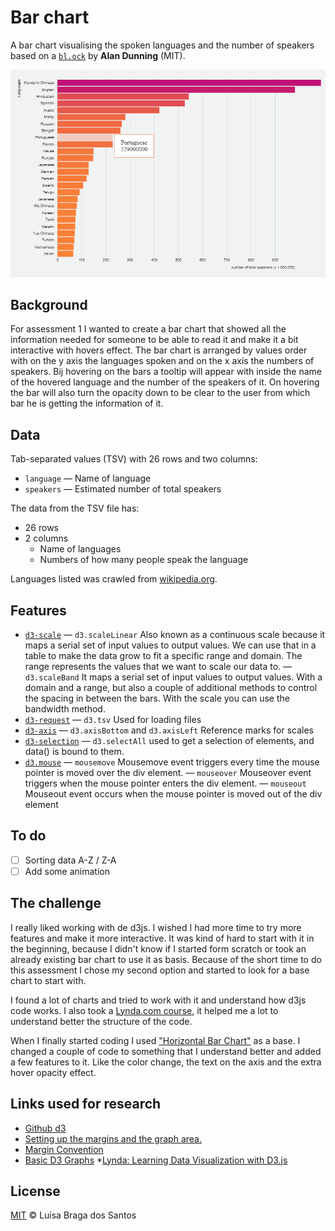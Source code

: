 # Bar chart



A bar chart visualising the spoken languages and the number of speakers based on a [`bl.ock`][block] by **Alan Dunning** (MIT). 
<!-- Change link -->

![Alt text](preview.png)

## Background

For assessment 1 I wanted to create a bar chart that showed all the information needed for someone to be able to read it and make it a bit interactive with hovers effect. 
The bar chart is arranged by values order with on the y axis the languages spoken and on the x axis the numbers of speakers. Bij hovering on the bars a tooltip will appear with inside the name of the hovered language and the number of the speakers of it. On hovering the bar will also turn the opacity down to be clear to the user from which bar he is getting the information of it. 

## Data

Tab-separated values (TSV) with 26 rows and two columns:

* `language` — Name of language
* `speakers` — Estimated number of total speakers

The data from the TSV file has:
* 26 rows
* 2 columns
    * Name of languages 
    * Numbers of how many people speak the language
    
Languages listed was crawled from [wikipedia.org](https://en.wikipedia.org/wiki/List_of_languages_by_total_number_of_speakers).

## Features

* [`d3-scale`](https://github.com/d3/d3-scale#api-reference)
    — `d3.scaleLinear`
        Also known as a continuous scale because it maps a serial set of input values to output values. We can use that in a table to make the data grow to fit a specific range and domain. The range represents the values that we want to scale our data to.
    — `d3.scaleBand` 
        It maps a serial set of input values to output values. With a domain and a range, but also a couple of additional methods to control the spacing in between the bars. With the scale you can use the bandwidth method.
* [`d3-request`](https://github.com/d3/d3-request#api-reference)
    — `d3.tsv`
        Used for loading files
*   [`d3-axis`](https://github.com/d3/d3-axis#api-reference)
    — `d3.axisBottom` and `d3.axisLeft`
        Reference marks for scales
*   [`d3-selection`](https://github.com/d3/d3-selection#api-reference)
    — `d3.selectAll`
        used to get a selection of elements, and data() is bound to them. 
*   [`d3.mouse`](https://github.com/d3/d3-selection/blob/master/README.md#selection_on)
    — `mousemove`
        Mousemove event triggers every time the mouse pointer is moved over the div element.
    — `mouseover`
        Mouseover event triggers when the mouse pointer enters the div element.
     — `mouseout`
         Mouseout event occurs when the mouse pointer is moved out of the div element

## To do
- [ ] Sorting data A-Z / Z-A
- [ ] Add some animation

## The challenge
I really liked working with de d3js. I wished I had more time to try more features and make it more interactive. It was kind of hard to start with it in the beginning, because I didn't know if I started form scratch or took an already existing bar chart to use it as basis. Because of the short time to do this assessment I chose my second option and started to look for a base chart to start with. 

I found a lot of charts and tried to work with it and understand how d3js code works. I also took a [Lynda.com course](https://www.lynda.com/D3-js-tutorials/Learning-Data-Visualization-D3-js/594451-2.html), it helped me a lot to understand better the structure of the code. 

When I finally started coding I used ["Horizontal Bar Chart"](https://bl.ocks.org/alandunning/7008d0332cc28a826b37b3cf6e7bd998) as a base. I changed a couple of code to something that I understand better and added a few features to it. Like the color change, the text on the axis and the extra hover opacity effect.

## Links used for research

* [Github d3](https://github.com/d3/d3/)
* [Setting up the margins and the graph area.](http://www.d3noob.org/2012/12/setting-up-margins-and-graph-area.html)
* [Margin Convention](https://bl.ocks.org/mbostock/3019563)
* [Basic D3 Graphs](https://website.education.wisc.edu/~swu28/d3t/visualization.html)
*[Lynda: Learning Data Visualization with D3.js](https://www.lynda.com/D3-js-tutorials/Learning-Data-Visualization-D3-js/594451-2.html)

## License

[MIT](https://opensource.org/licenses/MIT) © Luisa Braga dos Santos

[block]: https://bl.ocks.org/alandunning/7008d0332cc28a826b37b3cf6e7bd998
